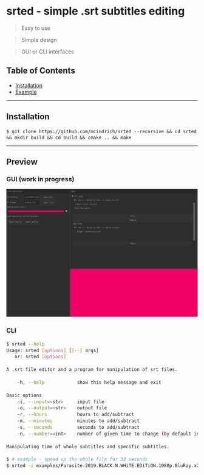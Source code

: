 # srted - simple .srt subtitles editing

> Easy to use

> Simple design

> GUI or CLI interfaces

## Table of Contents

- [Installation](#installation)
- [Example](#example)

---

## Installation

```shell
$ git clone https://github.com/mcindrich/srted --recursive && cd srted && mkdir build && cd build && cmake .. && make
```

---

## Preview

### GUI (work in progress)
![Screenshot](images/srted-gui.png)

### CLI
```bash
$ srted --help
Usage: srted [options] [[--] args]
   or: srted [options]

A .srt file editor and a program for manipulation of srt files.

    -h, --help            show this help message and exit

Basic options
    -i, --input=<str>     input file
    -o, --output=<str>    output file
    -r, --hours           hours to add/subtract
    -m, --minutes         minutes to add/subtract
    -s, --seconds         seconds to add/subtract
    -n, --number=<int>    number of given time to change (by default in miliseconds)

Manipulating time of whole subtitles and specific subtitles.

$ # example - speed up the whole file for 33 seconds
$ srted -i examples/Parasite.2019.BLACK.N.WHiTE.EDiTiON.1080p.BluRay.x264-MiCiUS.srt -o examples/outfile.srt -n 33 -s
```